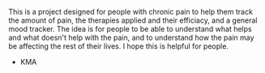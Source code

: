 This is a project designed for people with chronic pain to help them track the amount of pain, the therapies applied and their efficiacy, and a general mood tracker.
The idea is for people to be able to understand what helps and what doesn't help with the pain, and to understand how the pain may be affecting the rest of their lives.
I hope this is helpful for people.
- KMA
